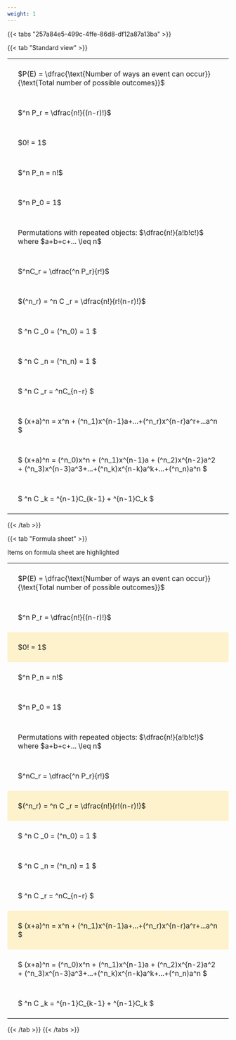 ```yaml
---
weight: 1
---
```


{{< tabs "257a84e5-499c-4ffe-86d8-df12a87a13ba" >}}

{{< tab "Standard view" >}}

<style type="text/css">
#T_0b6a3 th.col_heading {
  text-align: left;
  font-size: 1em;
}
#T_0b6a3 td {
  text-align: left;
  font-size: 1em;
  padding: 1.5em;
}
</style>
<table id="T_0b6a3">
  <thead>
  </thead>
  <tbody>
    <tr>
      <td id="T_0b6a3_row0_col0" class="data row0 col0" >$P(E) = \dfrac{\text{Number of ways an event can occur}}{\text{Total number of possible outcomes}}$</td>
    </tr>
    <tr>
      <td id="T_0b6a3_row1_col0" class="data row1 col0" >$^n P_r = \dfrac{n!}{(n-r)!}$</td>
    </tr>
    <tr>
      <td id="T_0b6a3_row2_col0" class="data row2 col0" >$0! = 1$</td>
    </tr>
    <tr>
      <td id="T_0b6a3_row3_col0" class="data row3 col0" >$^n P_n = n!$</td>
    </tr>
    <tr>
      <td id="T_0b6a3_row4_col0" class="data row4 col0" >$^n P_0 = 1$</td>
    </tr>
    <tr>
      <td id="T_0b6a3_row5_col0" class="data row5 col0" >Permutations with repeated objects: $\dfrac{n!}{a!b!c!}$ where $a+b+c+... \leq n$</td>
    </tr>
    <tr>
      <td id="T_0b6a3_row6_col0" class="data row6 col0" >$^nC_r = \dfrac{^n P_r}{r!}$</td>
    </tr>
    <tr>
      <td id="T_0b6a3_row7_col0" class="data row7 col0" >$(^n_r) = ^n C _r = \dfrac{n!}{r!(n-r)!}$</td>
    </tr>
    <tr>
      <td id="T_0b6a3_row8_col0" class="data row8 col0" >$ ^n C _0 = (^n_0) = 1 $</td>
    </tr>
    <tr>
      <td id="T_0b6a3_row9_col0" class="data row9 col0" >$ ^n C _n = (^n_n) = 1 $</td>
    </tr>
    <tr>
      <td id="T_0b6a3_row10_col0" class="data row10 col0" >$ ^n C _r = ^nC_{n-r} $</td>
    </tr>
    <tr>
      <td id="T_0b6a3_row11_col0" class="data row11 col0" >$ (x+a)^n = x^n + (^n_1)x^{n-1}a+...+(^n_r)x^{n-r}a^r+...a^n    $</td>
    </tr>
    <tr>
      <td id="T_0b6a3_row12_col0" class="data row12 col0" >$ (x+a)^n = (^n_0)x^n + (^n_1)x^{n-1}a + (^n_2)x^{n-2}a^2 + (^n_3)x^{n-3}a^3+...+(^n_k)x^{n-k}a^k+...+(^n_n)a^n $</td>
    </tr>
    <tr>
      <td id="T_0b6a3_row13_col0" class="data row13 col0" >$ ^n C _k = ^{n-1}C_{k-1} + ^{n-1}C_k $</td>
    </tr>
  </tbody>
</table>
{{< /tab >}}

{{< tab "Formula sheet" >}}

Items on formula sheet are highlighted 
<br>
<style type="text/css">
#T_4d848 th.col_heading {
  text-align: left;
  font-size: 1em;
}
#T_4d848 td {
  text-align: left;
  font-size: 1em;
  padding: 1.5em;
}
#T_4d848_row0_col0, #T_4d848_row1_col0, #T_4d848_row3_col0, #T_4d848_row4_col0, #T_4d848_row5_col0, #T_4d848_row6_col0, #T_4d848_row8_col0, #T_4d848_row9_col0, #T_4d848_row10_col0, #T_4d848_row12_col0, #T_4d848_row13_col0 {
  background-color: rgba(0,0,0,0);
}
#T_4d848_row2_col0, #T_4d848_row7_col0, #T_4d848_row11_col0 {
  background-color: rgba(255,194,10, 0.2);
}
</style>
<table id="T_4d848">
  <thead>
  </thead>
  <tbody>
    <tr>
      <td id="T_4d848_row0_col0" class="data row0 col0" >$P(E) = \dfrac{\text{Number of ways an event can occur}}{\text{Total number of possible outcomes}}$</td>
    </tr>
    <tr>
      <td id="T_4d848_row1_col0" class="data row1 col0" >$^n P_r = \dfrac{n!}{(n-r)!}$</td>
    </tr>
    <tr>
      <td id="T_4d848_row2_col0" class="data row2 col0" >$0! = 1$</td>
    </tr>
    <tr>
      <td id="T_4d848_row3_col0" class="data row3 col0" >$^n P_n = n!$</td>
    </tr>
    <tr>
      <td id="T_4d848_row4_col0" class="data row4 col0" >$^n P_0 = 1$</td>
    </tr>
    <tr>
      <td id="T_4d848_row5_col0" class="data row5 col0" >Permutations with repeated objects: $\dfrac{n!}{a!b!c!}$ where $a+b+c+... \leq n$</td>
    </tr>
    <tr>
      <td id="T_4d848_row6_col0" class="data row6 col0" >$^nC_r = \dfrac{^n P_r}{r!}$</td>
    </tr>
    <tr>
      <td id="T_4d848_row7_col0" class="data row7 col0" >$(^n_r) = ^n C _r = \dfrac{n!}{r!(n-r)!}$</td>
    </tr>
    <tr>
      <td id="T_4d848_row8_col0" class="data row8 col0" >$ ^n C _0 = (^n_0) = 1 $</td>
    </tr>
    <tr>
      <td id="T_4d848_row9_col0" class="data row9 col0" >$ ^n C _n = (^n_n) = 1 $</td>
    </tr>
    <tr>
      <td id="T_4d848_row10_col0" class="data row10 col0" >$ ^n C _r = ^nC_{n-r} $</td>
    </tr>
    <tr>
      <td id="T_4d848_row11_col0" class="data row11 col0" >$ (x+a)^n = x^n + (^n_1)x^{n-1}a+...+(^n_r)x^{n-r}a^r+...a^n    $</td>
    </tr>
    <tr>
      <td id="T_4d848_row12_col0" class="data row12 col0" >$ (x+a)^n = (^n_0)x^n + (^n_1)x^{n-1}a + (^n_2)x^{n-2}a^2 + (^n_3)x^{n-3}a^3+...+(^n_k)x^{n-k}a^k+...+(^n_n)a^n $</td>
    </tr>
    <tr>
      <td id="T_4d848_row13_col0" class="data row13 col0" >$ ^n C _k = ^{n-1}C_{k-1} + ^{n-1}C_k $</td>
    </tr>
  </tbody>
</table>
{{< /tab >}}
{{< /tabs >}}